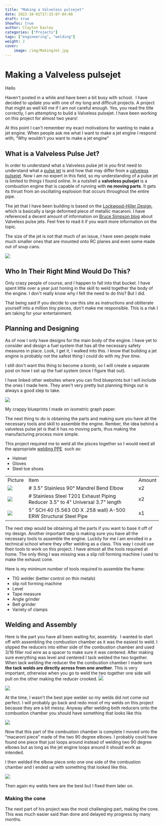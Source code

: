 ```yaml
---
title: "Making a Valveless pulsejet"
date: 2022-10-01T17:33:07-04:00
draft: true
ShowToc: true
author: Clayton Easley
categories: ["Projects"]
tags: ["engineering", "welding"]
weight: 2
cover: 
    image: /img/MakingJet.jpg
---
```


# Making a Valveless pulsejet

Hello 

Haven't posted in a while and have been a bit busy with school.  I have decided to update you with one of my long and difficult projects. A project that might as well kill me if I am not careful enough. Yes, you read the title correctly, I am attempting to build a Valveless pulsejet. I have been working on this project for almost two years! 

At this point I can't remember my exact motivations for wanting to make a jet engine. When people ask me what I want to make a jet engine I respond with, “Why wouldn't you want to make a jet engine”


## What is a Valveless Pulse Jet? 

In order to understand what a Valveless pulse jet is you first need to understand what a [pulse jet](https://en.wikipedia.org/wiki/Pulsejet) is and how that may differ from a [valveless pulsejet](https://en.wikipedia.org/wiki/Valveless_pulsejet). Now I am no expert in this field, so my understanding of a pulse jet is limited to things I found online. In a nutshell a **valveless pulsejet** is a combustion engine that is capable of running with **no moving parts**. It gets its thrust from an oscillating explosion that occurs throughout the entire pipe.

The jet that I have been building is based on the [Lockwood-Hiller Design](https://patents.google.com/patent/US3462955A/en), which is basically a large deformed piece of metallic macaroni. I have referenced a decent amount of information on [Bruce Simpson blog](https://aardvark.co.nz/pjet/valveless.htm) about Valveless pulse jets. Feel free to read it if you want more information on the topic. 

The size of the jet is not that much of an issue, I have seen people make much smaller ones that are mounted onto RC planes and even some made out of soup cans. 

![](https://lh4.googleusercontent.com/DbFQy0sVFmGmEm7Wj93rXeOHTeflvPkf0KfeQEa1UFX7gJTdJz1RhaXeuJTwrtYtoO9SMchPu7A5R-HX2iuSn0FrtjUss4zlN4apzceSQzfrTrMU8z1OSqiuZ44nsb2jMO34XMkEXQ-Bur8TGTTeDm8)


## Who In Their Right Mind Would Do This?   

Only crazy people of course, and I happen to fall into that bucket. I have spent little over a year just honing in the skill to weld together the body of the engine. I don't really know why I felt the need to do this? But I did. 

That being said If you decide to use this site as instructions and obliterate yourself into a million tiny pieces, don't make me responsible. This is a risk I am taking for your entertainment.  


## Planning and Designing 

As of now I only have designs for the main body of the engine. I have yet to consider and design a fuel system that has all the necessary safety measures in place. Look, I get it, I walked into this. I know that building a jet engine is probably not the safest thing I could do with my _free time_. 

I still don't want this thing to become a bomb, so I will create a separate post on how I set up the fuel system (once I figure that out).  

I have linked other websites where you can find blueprints but I will include the ones I made here. They aren't very pretty but planning things out is always a good step to take. 



![](https://lh5.googleusercontent.com/EtW66sy2Xn7wL1SDZl8mUi3iX05sDQrksMgWLnPY4hV3wafb5MbuvjZSr6omTfb01KGd0CBubIyaoKvF-vOAKDEYZU_hCHpjsaLLBBWUbV2yrFk6rpz8I-Xp3ncRErEM39pFfIIcq6WvDjBVqgqsfZU)

My crappy blueprints I made on isometric graph paper. 

The next thing to do is obtaining the parts and making sure you have all the necessary tools and skill to assemble the engine. Rember, the idea behind a valveless pulse jet is that it has no moving parts, thus making the manufacturing process more simple. 

This project required me to weld all the pisces together so I would need all the appropriate [welding PPE](https://www.ccohs.ca/oshanswers/safety_haz/welding/ppe.html)  such as:

- Helmet
- Gloves 
- Steel toe shoes

|                                                                                                                                                                                                |                                                                                |        |
| ---------------------------------------------------------------------------------------------------------------------------------------------------------------------------------------------- | ------------------------------------------------------------------------------ | ------ |
| Picture                                                                                                                                                                                        | Item                                                                           | Amount |
| ![](https://lh5.googleusercontent.com/4tgRfoFxFpWylKr3z4S_rQZEdZkaYvhhzTnNbTGoaeHlFJWxwdnP14GUotM3BBe7O83CsHl_MPMP2CXvKpw9yvdqmM5rBf5SwByZyUPRStomTbabxVfPiB71jV15r5sKt18ylU7vjNLGvV18VMPPaoU) | # 3.5" Stainless 90° Mandrel Bend Elbow                                        | x2     |
| ![](https://lh5.googleusercontent.com/mg7NSt4uOKuux7-a7vKq-WmtpinFGVcVF3fXWQkJlte7MYsMmC0N1n2hzTRg-dQh7QDDvM7uWPQYIAaO5UW7uHQuS7nzanHRzhlFOy6qK4FnNs1ydLzVXsVWd2gINpOwuMXHOQ5W73bw_JB0m01P_j0) | # Stainless Steel T201 Exhaust Piping Reducer 3.5" to 4" Universal 3.7" length | x2     |
| ![](/public/img/steal_pipe.webp)                                                                                                                                                                                               | 5" SCH 40 (5.563 OD X .258 wall) A-500 ERW Structural Steel Pipe               |  x1      |

<!-- | Picture | Item | Amount |
| --------|------|--------|
| ![](/img/clayton.jpeg)| -->

The next step would be obtaining all the parts if you want to base it off of my design. Another important step is making sure you have all the necessary tools to assemble the engine. Luckily for me I am enrolled in a technical school where they offer welding as a class. This way I could use their tools to work on this project. I have almost all the tools required at home. The only thing I was missing was a slip roll forming machine I used to make the exhaust cone.

Here is my minimum number of tools required to assemble the frame:

- TIG welder (better control on thin metals)
- slip roll forming machine
- Level 
- Tape measure
- Angle grinder
- Belt grinder
- Variety of clamps


## Welding and Assembly

Here is the part you have all been waiting for, assembly.  I wanted to start off with assembling the combustion chamber as it was the easiest to weld. I slipped the reducers into either side of the combustion chamber and used 3/16 filler rod wire as a spacer to make sure it was centered. After making sure everything was level and centered I tack welded the two together. When tack welding the reducer the the combustion chamber I made sure **the tack welds are directly across from one another**. This is very important, otherwise when you go to weld the two together one side will pull on the other making the reducer crooked. ![](https://lh6.googleusercontent.com/86yuYD_40y7kAa1OGCG8FsabkBgfP_YrqPi-tvFcAMujTa0v1KwXKwz0RZ4n-mIvimP_65VyPPPcsOUdLbaQG9MZGvqOwIlA94DGemsEu4z4wS1EXN_LWZZn9uegDEqX6GzITk9RoIn_KURZKqhKiKA)


![](https://lh4.googleusercontent.com/UtObXJf66lEKnke8n4CzgIK9tkoQWvgHUonO98BotXLjRnk-R49QmYQ0fXNY76qBcGRGioaxEVsMvdSqshbHAd7CZ-TOmXzPmt-GW7vSmo0Dw2RFkt1CEJpxJLPm-vTlZPKIjj7xi0u5PEGjVvknftI)

At the time, I wasn't the best pipe welder so my welds did not come out perfect. I will probably go back and redo most of my welds on this project because they are a bit messy. Anyway after welding both reducers onto the combustion chamber you should have something that looks like this 


![](https://lh3.googleusercontent.com/sYCtaqUCJhyqhZsYyHamLo-lwWX-vKcr00Pc59a1taJrLx--W8VstiCxQF2VlvJbowcg9b2wUP-a8bDeByjxeBzgpzjN5vxnIPRNOBsp0Riiy4QbWgiD93mxGyCvUDoDLmchVh1ZnKR3NYHtdd7fY1Q)

Now that this part of the combustion chamber is complete I moved onto the “macaroni piece” made of the two 90 degree elbows. I probably could have found one piece that just loops around instead of welding two 90 degree elbows but as long as the jet engine loops around it should work as intended. 


I then welded the elbow piece onto one one side of the combustion chamber and I ended up with something that looked like this.

![](https://lh6.googleusercontent.com/DhoMGUw32eoi2Tp5WeK2p7PcUQCRd5WB3M636fa5scDhRxNPVJPElJypnppG8lb4WKZDYt8_L_ix1sSfqlfGcR3Fj0NOmmnIAMQAbS9ULIl0LmflUj_3dDkqqfZVJBMnQH9WLHnG0nh2BXmriGn3U34)

Then again my welds here are the best but I fixed them later on. 


### Making the cone

The next part of his project was the most challenging part, making the cone. This was much easier said than done and delayed my progress by many months. 
